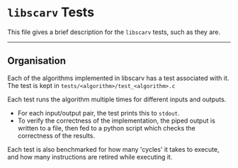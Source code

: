 
# `libscarv` Tests

This file gives a brief description for the `libscarv` tests, such as they
are.

---

## Organisation

Each of the algorithms implemented in libscarv has a test associated
with it.
The test is kept in `tests/<algorithm>/test_<algorithm>.c`

Each test runs the algorithm multiple times for different inputs and
outputs.
- For each input/output pair, the test prints this to `stdout`.
- To verify the correctness of the implementation, the piped output is
  written to a file, then fed to a python script which checks the correctness
  of the results.

Each test is also benchmarked for how many 'cycles' it takes to
execute, and how many instructions are retired while executing it.
